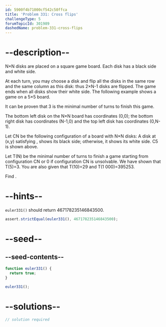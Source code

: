 ```yaml
---
id: 5900f4b71000cf542c50ffca
title: 'Problem 331: Cross flips'
challengeType: 5
forumTopicId: 301989
dashedName: problem-331-cross-flips
---
```


# --description--

N×N disks are placed on a square game board. Each disk has a black side and white side.

At each turn, you may choose a disk and flip all the disks in the same row and the same column as this disk: thus 2×N-1 disks are flipped. The game ends when all disks show their white side. The following example shows a game on a 5×5 board.

It can be proven that 3 is the minimal number of turns to finish this game.

The bottom left disk on the N×N board has coordinates (0,0); the bottom right disk has coordinates (N-1,0) and the top left disk has coordinates (0,N-1).

Let CN be the following configuration of a board with N×N disks: A disk at (x,y) satisfying , shows its black side; otherwise, it shows its white side. C5 is shown above.

Let T(N) be the minimal number of turns to finish a game starting from configuration CN or 0 if configuration CN is unsolvable. We have shown that T(5)=3. You are also given that T(10)=29 and T(1 000)=395253.

Find .

# --hints--

`euler331()` should return 467178235146843500.

```js
assert.strictEqual(euler331(), 467178235146843500);
```

# --seed--

## --seed-contents--

```js
function euler331() {
  return true;
}

euler331();
```

# --solutions--

```js
// solution required
```
